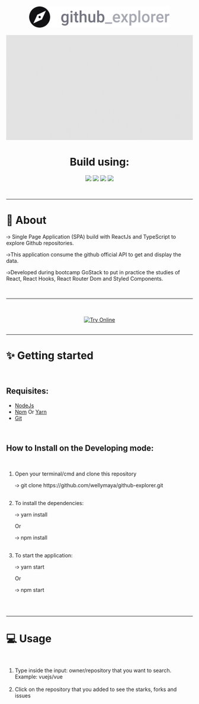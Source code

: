 

<div align="center">
    <br>
  <img src= "https://github.com/wellymaya/github-explorer/blob/master/src/assets/logo.svg" width="380px">
  <br>
  <br>
  <img src="https://github.com/wellymaya/github-explorer/blob/master/animate.gif">
  <br>
  <h1>Build using:</h1>

  <a href="https://pt-br.reactjs.org/"><img src="https://img.shields.io/badge/React-20232A?style=for-the-badge&logo=react&logoColor=61DAFB"></a>
  <a href="https://www.typescriptlang.org/"><img src="https://img.shields.io/badge/TypeScript-007ACC?style=for-the-badge&logo=typescript&logoColor=white"></a>
  <a href="https://styled-components.com/"><img src="https://img.shields.io/badge/styled--components-DB7093?style=for-the-badge&logo=styled-components&logoColor=white"></a>
  <a href="https://reactrouter.com/"><img src="https://img.shields.io/badge/React_Router-CA4245?style=for-the-badge&logo=react-router&logoColor=white"></a>

</div>
<br>

<hr>


<div id="About">
    <h1>🤔 About</h1>
    <p>➩ Single Page Application (SPA) build with ReactJs and TypeScript to explore Github repositories. </p>
    <p>➩This application consume the github  official API to get and display the data. </p>
    <p>➩Developed during bootcamp GoStack to put in practice the studies of React, React Hooks, React Router Dom and Styled Components. </p>
</div>
<br>
<hr>
<br> <br>
<div align="center" id="Try">
    <a href="https://"><img src="https://img.shields.io/badge/Try_Online-6629c2?style=for-the-badge" alt="Try Online"></a>
</div>

<br>
<hr>
<div id="started">
    <h1>✨ Getting started </h1>
    <br>
    <h2> Requisites: </h2>
    <ul>
        <li><a href="https://nodejs.org/en/">NodeJs</a> </li>
        <li><a href="https://nodejs.org/en/">Npm</a> Or <a href="https://classic.yarnpkg.com/lang/en/">Yarn</a> </li>
        <li><a href="https://git-scm.com/">Git </a></li>
    </ul>
</div>
<br>

<div id="install">
    <h2>How to Install on the Developing mode:</h2><br>
    <ol>
        <li> Open your terminal/cmd and clone this repository </li>
        <p> ➩ git clone https://github.com/wellymaya/github-explorer.git </p>
        <br>
        <li>To install the dependencies:</li>
        <p>➩ yarn install</p> Or <p>➩ npm install</p> <br>
        <li>To start the application:</li>
        <p>➩ yarn start</p> Or <p>➩ npm start</p>
    </ol>
</div>
<br> <br>
<hr>
<div id="usage">
    <h1>💻 Usage</h1>
    <br>
    <ol>
        <li>Type inside the input: owner/repository that you want to search.
            <br> Example: vuejs/vue</li>
            <br>
        <li>
            Click on the repository that you added to see the starks, forks and issues
        </li>
<br> <br>
</div>
